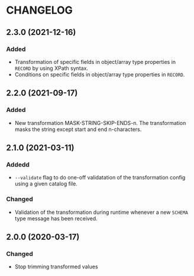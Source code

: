 # CHANGELOG

## 2.3.0 (2021-12-16)
### Added
- Transformation of specific fields in object/array type properties in `RECORD` by using XPath syntax.
- Conditions on specific fields in object/array type properties in `RECORD`.

## 2.2.0 (2021-09-17)
### Added
- New transformation MASK-STRING-SKIP-ENDS-n. The transformation masks the string except start and end n-characters.

## 2.1.0 (2021-03-11)
### Addedd
- `--validate` flag to do one-off validatation of the transformation config using a given catalog file.

### Changed
- Validation of the transformation during runtime whenever a new `SCHEMA` type message has been received.


## 2.0.0 (2020-03-17)

### Changed
- Stop trimming transformed values
